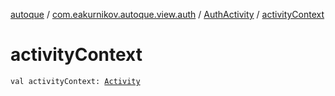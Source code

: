 [autoque](../../index.md) / [com.eakurnikov.autoque.view.auth](../index.md) / [AuthActivity](index.md) / [activityContext](./activity-context.md)

# activityContext

`val activityContext: `[`Activity`](https://developer.android.com/reference/android/app/Activity.html)